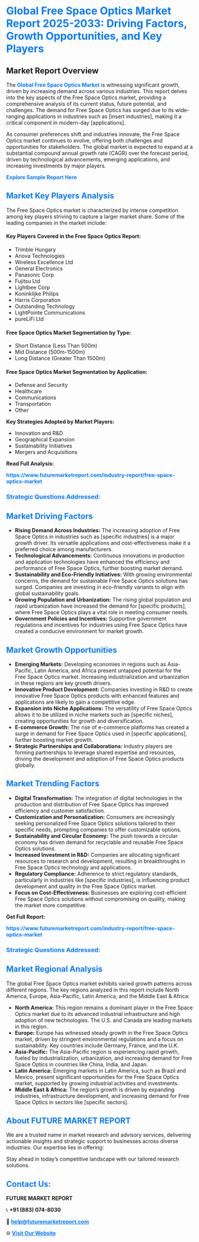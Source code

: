 <h1 style="color: #007BFF;">Global Free Space Optics Market Report 2025-2033: Driving Factors, Growth Opportunities, and Key Players</h1>

<section id="overview">
<h2>Market Report Overview</h2>
<p>The <a href="https://www.futuremarketreport.com/industry-report/free-space-optics-market" style="color: #007BFF; text-decoration: none;"><strong>Global Free Space Optics Market</strong></a> is witnessing significant growth, driven by increasing demand across various industries. This report delves into the key aspects of the Free Space Optics market, providing a comprehensive analysis of its current status, future potential, and challenges. The demand for Free Space Optics has surged due to its wide-ranging applications in industries such as [insert industries], making it a critical component in modern-day [applications].</p>
<p>As consumer preferences shift and industries innovate, the Free Space Optics market continues to evolve, offering both challenges and opportunities for stakeholders. The global market is expected to expand at a substantial compound annual growth rate (CAGR) over the forecast period, driven by technological advancements, emerging applications, and increasing investments by major players.</p>
</section>

<section id="overview">
<p><a href="https://www.futuremarketreport.com/request-sample/reportId=51574" style="color: #007BFF; text-decoration: none;"><strong>Explore Sample Report Here</strong></a></p>
</section>

<section id="key-players">
<h2 style="color: #007BFF;">Market Key Players Analysis</h2>
<p>The Free Space Optics market is characterized by intense competition among key players striving to capture a larger market share. Some of the leading companies in the market include:</p>
<h4>Key Players Covered in the Free Space Optics Report:</h4>
<ul><li>Trimble Hungary</li><li>Anova Technologies</li><li>Wireless Excellence Ltd</li><li>General Electronics</li><li>Panasonic Corp</li><li>Fujitsu Ltd</li><li>Lightbee Corp</li><li>Koninklijke Philips</li><li>Harris Corporation</li><li>Outstanding Technology</li><li>LightPointe Communications</li><li>pureLiFi Ltd</li></ul>
<h4>Free Space Optics Market Segmentation by Type:</h4>
<ul><li>Short Distance (Less Than 500m)</li><li>Mid Distance (500m-1500m)</li><li>Long Distance (Greater Than 1500m)</li></ul>

<h4>Free Space Optics Market Segmentation by Application:</h4>
<ul><li>Defense and Security</li><li>Healthcare</li><li>Communications</li><li>Transportation</li><li>Other</li></ul>
<p><strong>Key Strategies Adopted by Market Players:</strong></p>
<ul>
<li>Innovation and R&D</li>
<li>Geographical Expansion</li>
<li>Sustainability Initiatives</li>
<li>Mergers and Acquisitions</li>
</ul>
</section>

<section>
<p><strong>Read Full Analysis: </strong></p><a href="https://www.futuremarketreport.com/industry-report/free-space-optics-market" style="color: #007BFF; text-decoration: none;"><strong>https://www.futuremarketreport.com/industry-report/free-space-optics-market</strong></a>
<h3 style="color: #007BFF;">Strategic Questions Addressed:</h3>
</section>

<section id="driving-factors">
<h2 style="color: #007BFF;">Market Driving Factors</h2>
<ul>
<li><strong>Rising Demand Across Industries:</strong> The increasing adoption of Free Space Optics in industries such as [specific industries] is a major growth driver. Its versatile applications and cost-effectiveness make it a preferred choice among manufacturers.</li>
<li><strong>Technological Advancements:</strong> Continuous innovations in production and application technologies have enhanced the efficiency and performance of Free Space Optics, further boosting market demand.</li>
<li><strong>Sustainability and Eco-Friendly Initiatives:</strong> With growing environmental concerns, the demand for sustainable Free Space Optics solutions has surged. Companies are investing in eco-friendly variants to align with global sustainability goals.</li>
<li><strong>Growing Population and Urbanization:</strong> The rising global population and rapid urbanization have increased the demand for [specific products], where Free Space Optics plays a vital role in meeting consumer needs.</li>
<li><strong>Government Policies and Incentives:</strong> Supportive government regulations and incentives for industries using Free Space Optics have created a conducive environment for market growth.</li>
</ul>
</section>

<section id="growth-opportunities">
<h2 style="color: #007BFF;">Market Growth Opportunities</h2>
<ul>
<li><strong>Emerging Markets:</strong> Developing economies in regions such as Asia-Pacific, Latin America, and Africa present untapped potential for the Free Space Optics market. Increasing industrialization and urbanization in these regions are key growth drivers.</li>
<li><strong>Innovative Product Development:</strong> Companies investing in R&D to create innovative Free Space Optics products with enhanced features and applications are likely to gain a competitive edge.</li>
<li><strong>Expansion into Niche Applications:</strong> The versatility of Free Space Optics allows it to be utilized in niche markets such as [specific niches], creating opportunities for growth and diversification.</li>
<li><strong>E-commerce Growth:</strong> The rise of e-commerce platforms has created a surge in demand for Free Space Optics used in [specific applications], further boosting market growth.</li>
<li><strong>Strategic Partnerships and Collaborations:</strong> Industry players are forming partnerships to leverage shared expertise and resources, driving the development and adoption of Free Space Optics products globally.</li>
</ul>
</section>

<section id="trending-factors">
<h2 style="color: #007BFF;">Market Trending Factors</h2>
<ul>
<li><strong>Digital Transformation:</strong> The integration of digital technologies in the production and distribution of Free Space Optics has improved efficiency and customer satisfaction.</li>
<li><strong>Customization and Personalization:</strong> Consumers are increasingly seeking personalized Free Space Optics solutions tailored to their specific needs, prompting companies to offer customizable options.</li>
<li><strong>Sustainability and Circular Economy:</strong> The push towards a circular economy has driven demand for recyclable and reusable Free Space Optics solutions.</li>
<li><strong>Increased Investment in R&D:</strong> Companies are allocating significant resources to research and development, resulting in breakthroughs in Free Space Optics technology and applications.</li>
<li><strong>Regulatory Compliance:</strong> Adherence to strict regulatory standards, particularly in industries like [specific industries], is influencing product development and quality in the Free Space Optics market.</li>
<li><strong>Focus on Cost-Effectiveness:</strong> Businesses are exploring cost-efficient Free Space Optics solutions without compromising on quality, making the market more competitive.</li>
</ul>
</section>

<section>
<p><strong>Get Full Report: </strong></p><a href="https://www.futuremarketreport.com/industry-report/free-space-optics-market" style="color: #007BFF; text-decoration: none;"><strong>https://www.futuremarketreport.com/industry-report/free-space-optics-market</strong></a>
<h3 style="color: #007BFF;">Strategic Questions Addressed:</h3>
</section>


<section id="regional-analysis">
<h2 style="color: #007BFF;">Market Regional Analysis</h2>
<p>The global Free Space Optics market exhibits varied growth patterns across different regions. The key regions analyzed in this report include North America, Europe, Asia-Pacific, Latin America, and the Middle East & Africa:</p>
<ul>
<li><strong>North America:</strong> This region remains a dominant player in the Free Space Optics market due to its advanced industrial infrastructure and high adoption of new technologies. The U.S. and Canada are leading markets in this region.</li>
<li><strong>Europe:</strong> Europe has witnessed steady growth in the Free Space Optics market, driven by stringent environmental regulations and a focus on sustainability. Key countries include Germany, France, and the U.K.</li>
<li><strong>Asia-Pacific:</strong> The Asia-Pacific region is experiencing rapid growth, fueled by industrialization, urbanization, and increasing demand for Free Space Optics in countries like China, India, and Japan.</li>
<li><strong>Latin America:</strong> Emerging markets in Latin America, such as Brazil and Mexico, present significant opportunities for the Free Space Optics market, supported by growing industrial activities and investments.</li>
<li><strong>Middle East & Africa:</strong> The region’s growth is driven by expanding industries, infrastructure development, and increasing demand for Free Space Optics in sectors like [specific sectors].</li>
</ul>
</section>

<footer>
<h2 style="color: #007BFF;">About FUTURE MARKET REPORT</h2>
<p>We are a trusted name in market research and advisory services, delivering actionable insights and strategic support to businesses across diverse industries. Our expertise lies in offering:</p>

<p>Stay ahead in today’s competitive landscape with our tailored research solutions.</p>

<h2 style="color: #007BFF;">Contact Us:</h2>
<p><strong>FUTURE MARKET REPORT</strong></p>
<p>📞 <strong>+91 (883) 074-8030</strong></p>
<p>📧 <strong><a href="mailto:help@futuremarketreport.com" style="color: #007BFF;">help@futuremarketreport.com</a></strong></p>
<p>🌐 <strong><a href="https://www.futuremarketreport.com/" style="color: #007BFF;">Visit Our Website</a></strong></p>
</footer>